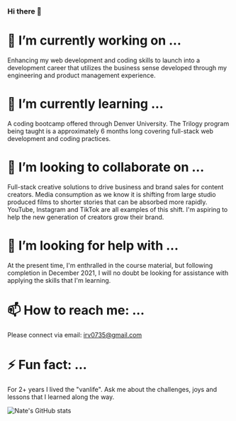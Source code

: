 ### Hi there 👋

# 🔭 I’m currently working on ...
Enhancing my web development and coding skills to launch into a development career that utilizes the business sense developed through my engineering and product management experience. 

# 🌱 I’m currently learning ...
A coding bootcamp offered through Denver University. The Trilogy program being taught is a approximately 6 months long covering full-stack web development and coding practices.

# 👯 I’m looking to collaborate on ...
Full-stack creative solutions to drive business and brand sales for content creators. Media consumption as we know it is shifting from large studio produced films to shorter stories that can be absorbed more rapidly. YouTube, Instagram and TikTok are all examples of this shift. I'm aspiring to help the new generation of creators grow their brand. 

# 🤔 I’m looking for help with ...
At the present time, I'm enthralled in the course material, but following completion in December 2021, I will no doubt be looking for assistance with applying the skills that I'm learning. 

# 📫 How to reach me: ...
Please connect via email: [irv0735@gmail.com](mailto:irv0735@gmail.com)

# ⚡ Fun fact: ...
For 2+ years I lived the "vanlife". Ask me about the challenges, joys and lessons that I learned along the way. 

![Nate's GitHub stats](https://github-readme-stats.vercel.app/api?username=irv0735&show_icons=true&theme=merko)  


<!--
**irv0735/irv0735** is a ✨ _special_ ✨ repository because its `README.md` (this file) appears on your GitHub profile.
-->
